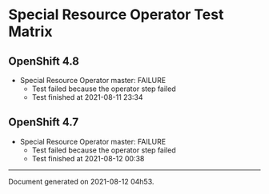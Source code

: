 
Special Resource Operator Test Matrix
=====================================

OpenShift 4.8
-------------


* Special Resource Operator master: FAILURE
  - Test failed because the operator step failed
  - Test finished at 2021-08-11 23:34

OpenShift 4.7
-------------


* Special Resource Operator master: FAILURE
  - Test failed because the operator step failed
  - Test finished at 2021-08-12 00:38


---
Document generated on 2021-08-12 04h53.
